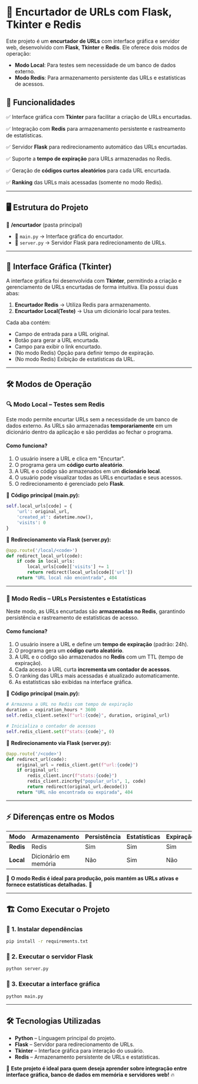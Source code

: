# 🔗 Encurtador de URLs com Flask, Tkinter e Redis

Este projeto é um **encurtador de URLs** com interface gráfica e servidor web, desenvolvido com **Flask**, **Tkinter** e **Redis**. Ele oferece dois modos de operação:
- **Modo Local**: Para testes sem necessidade de um banco de dados externo.
- **Modo Redis**: Para armazenamento persistente das URLs e estatísticas de acessos.

## 🚀 Funcionalidades
✅ Interface gráfica com **Tkinter** para facilitar a criação de URLs encurtadas.

✅ Integração com **Redis** para armazenamento persistente e rastreamento de estatísticas.

✅ Servidor **Flask** para redirecionamento automático das URLs encurtadas.

✅ Suporte a **tempo de expiração** para URLs armazenadas no Redis.

✅ Geração de **códigos curtos aleatórios** para cada URL encurtada.

✅ **Ranking** das URLs mais acessadas (somente no modo Redis).

---
## 🖥️ Estrutura do Projeto

📂 **/encurtador** (pasta principal)
- 📄 `main.py` → Interface gráfica do encurtador.
- 📄 `server.py` → Servidor Flask para redirecionamento de URLs.

---
## 🎨 Interface Gráfica (Tkinter)
A interface gráfica foi desenvolvida com **Tkinter**, permitindo a criação e gerenciamento de URLs encurtadas de forma intuitiva. Ela possui duas abas:
1. **Encurtador Redis** → Utiliza Redis para armazenamento.
2. **Encurtador Local(Teste)** → Usa um dicionário local para testes.

Cada aba contém:
- Campo de entrada para a URL original.
- Botão para gerar a URL encurtada.
- Campo para exibir o link encurtado.
- (No modo Redis) Opção para definir tempo de expiração.
- (No modo Redis) Exibição de estatísticas da URL.

---
## 🛠️ Modos de Operação

### 🔍 Modo Local – Testes sem Redis
Este modo permite encurtar URLs sem a necessidade de um banco de dados externo. As URLs são armazenadas **temporariamente** em um dicionário dentro da aplicação e são perdidas ao fechar o programa.

#### Como funciona?
1. O usuário insere a URL e clica em "Encurtar".
2. O programa gera um **código curto aleatório**.
3. A URL e o código são armazenados em um **dicionário local**.
4. O usuário pode visualizar todas as URLs encurtadas e seus acessos.
5. O redirecionamento é gerenciado pelo **Flask**.

📌 **Código principal (main.py):**
```python
self.local_urls[code] = {
    'url': original_url,
    'created_at': datetime.now(),
    'visits': 0
}
```

📌 **Redirecionamento via Flask (server.py):**
```python
@app.route('/local/<code>')
def redirect_local_url(code):
    if code in local_urls:
        local_urls[code]['visits'] += 1
        return redirect(local_urls[code]['url'])
    return "URL local não encontrada", 404
```

---
### 🚀 Modo Redis – URLs Persistentes e Estatísticas
Neste modo, as URLs encurtadas são **armazenadas no Redis**, garantindo persistência e rastreamento de estatísticas de acesso.

#### Como funciona?
1. O usuário insere a URL e define um **tempo de expiração** (padrão: 24h).
2. O programa gera um **código curto aleatório**.
3. A URL e o código são armazenados no **Redis** com um TTL (tempo de expiração).
4. Cada acesso à URL curta **incrementa um contador de acessos**.
5. O ranking das URLs mais acessadas é atualizado automaticamente.
6. As estatísticas são exibidas na interface gráfica.

📌 **Código principal (main.py):**
```python
# Armazena a URL no Redis com tempo de expiração
duration = expiration_hours * 3600
self.redis_client.setex(f"url:{code}", duration, original_url)

# Inicializa o contador de acessos
self.redis_client.set(f"stats:{code}", 0)
```

📌 **Redirecionamento via Flask (server.py):**
```python
@app.route('/<code>')
def redirect_url(code):
    original_url = redis_client.get(f"url:{code}")
    if original_url:
        redis_client.incr(f"stats:{code}")
        redis_client.zincrby("popular_urls", 1, code)
        return redirect(original_url.decode())
    return "URL não encontrada ou expirada", 404
```

---
## ⚡ Diferenças entre os Modos

| Modo | Armazenamento | Persistência | Estatísticas | Expiração |
|------|--------------|--------------|--------------|-----------|
| **Redis** | Redis | Sim | Sim | Sim |
| **Local** | Dicionário em memória | Não | Sim | Não |

📌 **O modo Redis é ideal para produção, pois mantém as URLs ativas e fornece estatísticas detalhadas.** 🚀

---
## 🏗️ Como Executar o Projeto

### 🔹 1. Instalar dependências
```bash
pip install -r requirements.txt
```

### 🔹 2. Executar o servidor Flask
```bash
python server.py
```

### 🔹 3. Executar a interface gráfica
```bash
python main.py
```

---
## 🛠️ Tecnologias Utilizadas
- **Python** – Linguagem principal do projeto.
- **Flask** – Servidor para redirecionamento de URLs.
- **Tkinter** – Interface gráfica para interação do usuário.
- **Redis** – Armazenamento persistente de URLs e estatísticas.

📌 **Este projeto é ideal para quem deseja aprender sobre integração entre interface gráfica, banco de dados em memória e servidores web!** 🔥

